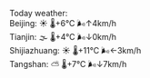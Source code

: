 Today weather:  
Beijing: ☀️   🌡️+6°C 🌬️↑4km/h  
Tianjin: 🌫  🌡️+4°C 🌬️↓0km/h  
Shijiazhuang: ☀️   🌡️+11°C 🌬️←3km/h  
Tangshan: ⛅️  🌡️+7°C 🌬️↓7km/h  
